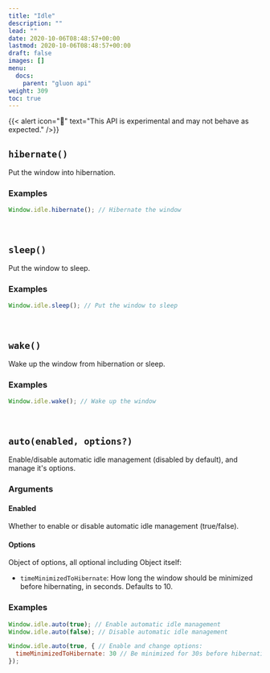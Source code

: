 ```yaml
---
title: "Idle"
description: ""
lead: ""
date: 2020-10-06T08:48:57+00:00
lastmod: 2020-10-06T08:48:57+00:00
draft: false
images: []
menu:
  docs:
    parent: "gluon api"
weight: 309
toc: true
---
```


{{< alert icon="🧪" text="This API is experimental and may not behave as expected." />}}

## `hibernate()`
Put the window into hibernation.

### Examples

```js
Window.idle.hibernate(); // Hibernate the window
```

<br>

## `sleep()`
Put the window to sleep.

### Examples

```js
Window.idle.sleep(); // Put the window to sleep
```

<br>

## `wake()`
Wake up the window from hibernation or sleep.

### Examples

```js
Window.idle.wake(); // Wake up the window
```

<br>

## `auto(enabled, options?)`
Enable/disable automatic idle management (disabled by default), and manage it's options.

### Arguments

#### Enabled
Whether to enable or disable automatic idle management (true/false).

#### Options
Object of options, all optional including Object itself:
- `timeMinimizedToHibernate`: How long the window should be minimized before hibernating, in seconds. Defaults to 10.

### Examples

```js
Window.idle.auto(true); // Enable automatic idle management
Window.idle.auto(false); // Disable automatic idle management

Window.idle.auto(true, { // Enable and change options:
  timeMinimizedToHibernate: 30 // Be minimized for 30s before hibernating automatically
});
```